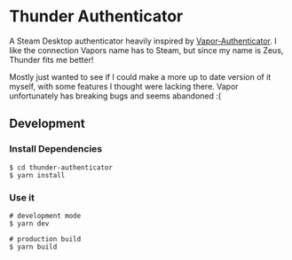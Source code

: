 # Thunder Authenticator

A Steam Desktop authenticator heavily inspired by [Vapor-Authenticator](https://github.com/HilliamT/Vapor-Authenticator). I like the connection Vapors name has to Steam, but since my name is Zeus, Thunder fits me better!  

Mostly just wanted to see if I could make a more up to date version of it myself, with some features I thought were lacking there. Vapor unfortunately has breaking bugs and seems abandoned :(

## Development

### Install Dependencies

```
$ cd thunder-authenticator
$ yarn install
```

### Use it

```
# development mode
$ yarn dev

# production build
$ yarn build
```
